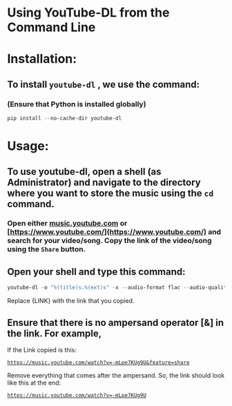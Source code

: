 # Using YouTube-DL from the Command Line

# Installation:

## To install `youtube-dl` , we use the command:

### (Ensure that Python is installed globally)

```powershell
pip install --no-cache-dir youtube-dl
```

# Usage:

## To use youtube-dl, open a shell (as Administrator) and navigate to the directory where you want to store the music using the `cd` command.

### Open either [music.youtube.com](http://music.youtube.com) or [https://www.youtube.com/](https://www.youtube.com/) and search for your video/song. Copy the link of the video/song using the **`Share` button.**

## Open your shell and type this command:

```powershell
youtube-dl -o "%(title)s.%(ext)s" -x --audio-format flac --audio-quality 0 {LINK}
```

Replace {LINK} with the link that you copied.

## **Ensure that there is no ampersand operator [&] in the link. For example,**

If the Link copied is this:

[`https://music.youtube.com/watch?v=-mLpe7KUg9U&feature=share`](https://music.youtube.com/watch?v=-mLpe7KUg9U&feature=share)

Remove everything that comes after the ampersand. So, the link should look like this at the end:

[`https://music.youtube.com/watch?v=-mLpe7KUg9U`](https://music.youtube.com/watch?v=-mLpe7KUg9U&feature=share)